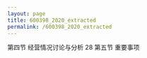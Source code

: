 ```yaml
---
layout: page
title: 600398_2020_extracted
permalink: /600398_2020_extracted
---
```


第四节
经营情况讨论与分析
28
第五节
重要事项
